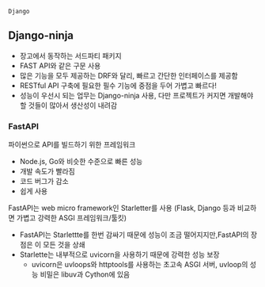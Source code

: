 `Django`  
<h2>Django-ninja</h2>

- 장고에서 동작하는 서드파티 패키지
- FAST API와 같은 구문 사용
- 많은 기능을 모두 제공하는 DRF와 달리, 빠르고 간단한 인터페이스를 제공함
- RESTful API 구축에 필요한 필수 기능에 중점을 두어 가볍고 빠르다!
- 성능이 우선시 되는 업무는 Django-ninja 사용, 다만 프로젝트가 커지면 개발해야 할 것들이 많아서 생산성이 내려감

<h3>FastAPI</h3>
파이썬으로 API를 빌드하기 위한 프레임워크

- Node.js, Go와 비슷한 수준으로 빠른 성능
- 개발 속도가 빨라짐
- 코드 버그가 감소
- 쉽게 사용

FastAPI는 web micro framework인 Starletter를 사용 (Flask, Django 등과 비교하면 가볍고 강력한 ASGI 프레임워크/툴킷)
- FastAPI는 Starlettte를 한번 감싸기 때문에 성능이 조금 떨어지지만,FastAPI의 장점은 이 모든 것을 상쇄
- Starlette는 내부적으로 uvicorn을 사용하기 때문에 강력한 성능 보장
  - uvicorn은 uvloops와 httptools를 사용하는 초고속 ASGI 서버, uvloop의 성능 비밀은 libuv과 Cython에 있음
